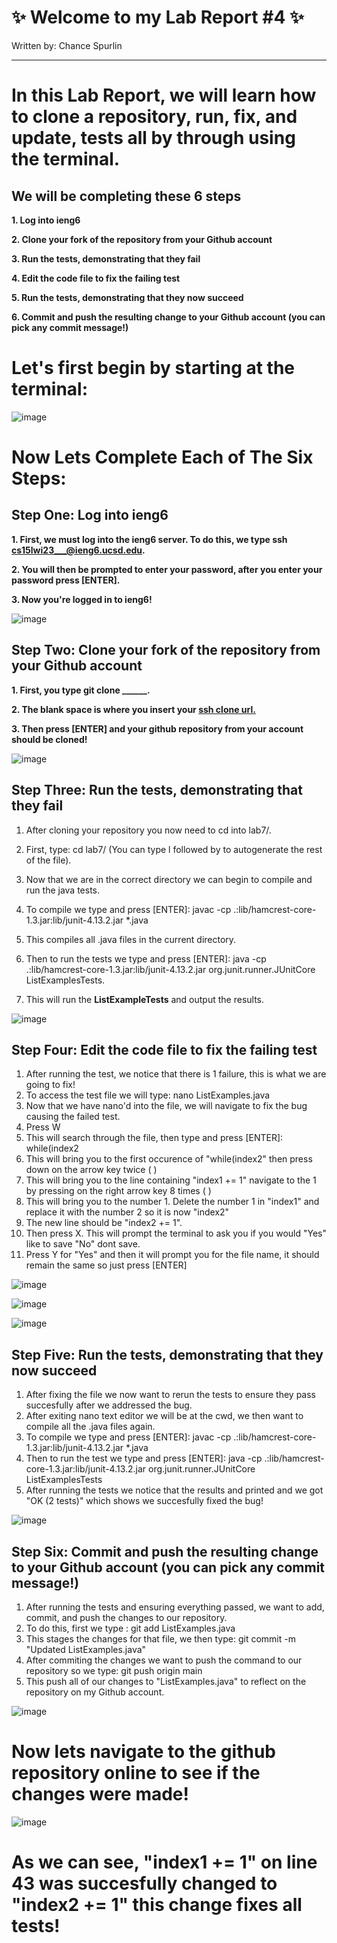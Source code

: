 # **✨ Welcome to my Lab Report #4 ✨** 

Written by: Chance Spurlin

------------------------------------

# In this Lab Report, we will learn how to clone a repository, run, fix, and update, tests all by through using the terminal.

## We will be completing these 6 steps

**1. Log into ieng6**

**2. Clone your fork of the repository from your Github account**

**3. Run the tests, demonstrating that they fail**

**4. Edit the code file to fix the failing test**

**5. Run the tests, demonstrating that they now succeed**

**6. Commit and push the resulting change to your Github account (you can pick any commit message!)**







# Let's first begin by starting at the terminal:

![image](https://user-images.githubusercontent.com/122570751/223589550-918f6b24-0351-4dee-b693-dfa0c59759af.png)

# Now Lets Complete Each of The Six Steps:

## Step One: Log into ieng6

**1. First, we must log into the ieng6 server. To do this, we type ssh cs15lwi23___@ieng6.ucsd.edu.**

**2. You will then be prompted to enter your password, after you enter your password press [ENTER].**

**3. Now you're logged in to ieng6!**

![image](https://user-images.githubusercontent.com/122570751/223589816-992b4e95-ec31-4807-a3e0-8ec88e94c37e.png)



## Step Two: Clone your fork of the repository from your Github account

**1. First, you type git clone ______.**

**2. The blank space is where you insert your <ins>ssh clone url<ins>.**

**3. Then press [ENTER] and your github repository from your account should be cloned!**


![image](https://user-images.githubusercontent.com/122570751/223590879-1bc03dce-ecbf-4de4-b812-a725e11f118a.png)


## Step Three: Run the tests, demonstrating that they fail

1. After cloning your repository you now need to cd into lab7/.
      
2. First, type: cd lab7/ (You can type l followed by <tab> to autogenerate the rest of the file).
      
3. Now that we are in the correct directory we can begin to compile and run the java tests.
      
4. To compile we type and press [ENTER]: javac -cp .:lib/hamcrest-core-1.3.jar:lib/junit-4.13.2.jar *.java
      
5. This compiles all .java files in the current directory.
      
6. Then to run the tests we type and press [ENTER]: java -cp .:lib/hamcrest-core-1.3.jar:lib/junit-4.13.2.jar org.junit.runner.JUnitCore ListExamplesTests.
    
7. This will run the **ListExampleTests** and output the results.
      
![image](https://user-images.githubusercontent.com/122570751/223592206-ffa59c7c-e8d2-4d58-953d-6968f236cfc6.png)

## Step Four: Edit the code file to fix the failing test
 
1. After running the test, we notice that there is 1 failure, this is what we are going to fix!
2. To access the test file we will type: nano ListExamples.java
3. Now that we have nano'd into the file, we will navigate to fix the bug causing the failed test.
4. Press <CNTRL> W
5. This will search through the file, then type and press [ENTER]: while(index2
6. This will bring you to the first occurence of "while(index2" then press down on the arrow key twice (<dowm> <down>)
7. This will bring you to the line containing "index1 += 1" navigate to the 1 by pressing on the right arrow key 8 times (<right> <right> <right> <right> <right> <right> <right> <right> <right>)
8. This will bring you to the number 1. Delete the number 1 in "index1" and replace it with the number 2 so it is now "index2"
9. The new line should be "index2 += 1".
10. Then press <CNTRL> X. This will prompt the terminal to ask you if you would "Yes" like to save "No" dont save.
11. Press Y for "Yes" and then it will prompt you for the file name, it should remain the same so just press [ENTER]

![image](https://user-images.githubusercontent.com/122570751/223594813-44ae60ef-703a-47ae-829e-99a22d5264f2.png)
      
![image](https://user-images.githubusercontent.com/122570751/223594973-85ee9c6e-d567-475a-8111-534d130a4225.png)   
      
![image](https://user-images.githubusercontent.com/122570751/223595100-19f7937d-e0c5-498b-ab73-7469d1f02ba9.png)

      
## Step Five: Run the tests, demonstrating that they now succeed

1. After fixing the file we now want to rerun the tests to ensure they pass succesfully after we addressed the bug.
2. After exiting nano text editor we will be at the cwd, we then want to compile all the .java files again.
3. To compile we type and press [ENTER]: javac -cp .:lib/hamcrest-core-1.3.jar:lib/junit-4.13.2.jar *.java
4. Then to run the test we type and press [ENTER]: java -cp .:lib/hamcrest-core-1.3.jar:lib/junit-4.13.2.jar org.junit.runner.JUnitCore ListExamplesTests
5. After running the tests we notice that the results and printed and we got "OK (2 tests)" which shows we succesfully fixed the bug!

![image](https://user-images.githubusercontent.com/122570751/223595880-f74903b8-cc4c-4e9b-acd3-2f737e9bcd60.png)

## Step Six: Commit and push the resulting change to your Github account (you can pick any commit message!)

1. After running the tests and ensuring everything passed, we want to add, commit, and push the changes to our repository.
2. To do this, first we type : git add ListExamples.java
3. This stages the changes for that file, we then type: git commit -m "Updated ListExamples.java"
4. After commiting the changes we want to push the command to our repository so we type: git push origin main
5. This push all of our changes to "ListExamples.java" to reflect on the repository on my Github account.

![image](https://user-images.githubusercontent.com/122570751/223596628-c7c25ddb-3cb6-458e-96b3-13b24f1d547d.png)

# Now lets navigate to the github repository online to see if the changes were made!

![image](https://user-images.githubusercontent.com/122570751/223596786-dd546a06-6685-4b98-98be-c1c35be92952.png)

# As we can see, "index1 += 1" on line 43 was succesfully changed to "index2 += 1" this change fixes all tests!
